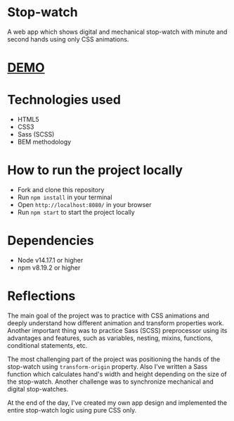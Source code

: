 # Stop-watch

A web app which shows digital and mechanical stop-watch with minute and second hands using only CSS animations.

# [DEMO](https://anastasiia-tilikina.github.io/layout_stop-watch/)

# Technologies used

- HTML5
- CSS3
- Sass (SCSS)
- BEM methodology

# How to run the project locally

- Fork and clone this repository
- Run `npm install` in your terminal
- Open `http://localhost:8080/` in your browser
- Run `npm start` to start the project locally

# Dependencies

- Node v14.17.1 or higher
- npm v8.19.2 or higher

# Reflections

The main goal of the project was to practice with CSS animations and deeply understand how different animation and transform properties work.
Another important thing was to practice Sass (SCSS) preprocessor using its advantages and features, such as variables, nesting, mixins, functions, conditional statements, etc.

The most challenging part of the project was positioning the hands of the stop-watch using `transform-origin` property. Also I've written a Sass function which calculates hand's width and height depending on the size of the stop-watch.
Another challenge was to synchronize mechanical and digital stop-watches.

At the end of the day, I've created my own app design and implemented the entire stop-watch logic using pure CSS only.
